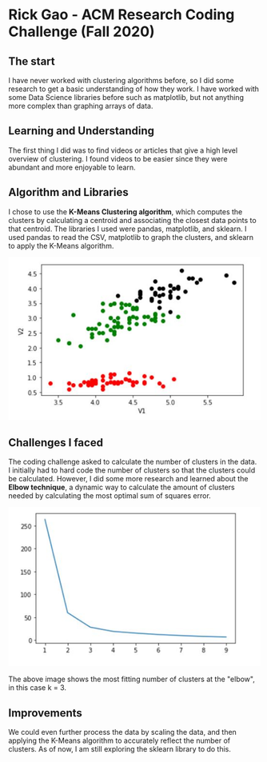 # Rick Gao - ACM Research Coding Challenge (Fall 2020)

## The start
I have never worked with clustering algorithms before, so I did some research to get a basic
understanding of how they work. I have worked with some Data Science libraries before such as matplotlib,
but not anything more complex than graphing arrays of data.

## Learning and Understanding
The first thing I did was to find videos or articles that give a high level overview of clustering.
I found videos to be easier since they were abundant and more enjoyable to learn. 

## Algorithm and Libraries
I chose to use the **K-Means Clustering algorithm**, which computes the clusters by calculating a centroid and 
associating the closest data points to that centroid. The libraries I used were pandas, matplotlib, and sklearn.
I used pandas to read the CSV, matplotlib to graph the clusters, and sklearn to apply the K-Means algorithm.

![K-Means clusters](img1.jpg)

## Challenges I faced
The coding challenge asked to calculate the number of clusters in the data. I initially had to
hard code the number of clusters so that the clusters could be calculated. However, I did some more research and
learned about the **Elbow technique**, a dynamic way to calculate the amount of clusters needed by calculating
the most optimal sum of squares error. 

![Elbow technique](img2.jpg)

The above image shows the most fitting number of clusters at the "elbow", in this case k = 3.

## Improvements
We could even further process the data by scaling the data, and then applying the K-Means algorithm
to accurately reflect the number of clusters. As of now, I am still exploring the sklearn library
to do this.